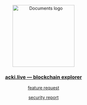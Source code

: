 <p align="center">
  <a target="_blank" href="https://acki.live">
    <img src="https://acki.live/Acki%20Nacki%20Icon%20-%20black.png" height="200" alt="Documents logo" />
  </a>
</p>
<h3 align="center">
  <a target="_blank" href="https://acki.live">acki.live — blockchain explorer</a>
</h3>
<p align="center">
  <a href="https://github.com/ever-guild/acki.live/issues/new">feature request</a>
</p>
<p align="center">
  <a href="https://github.com/ever-guild/acki.live/security/advisories/new">security report</a>
</p>
